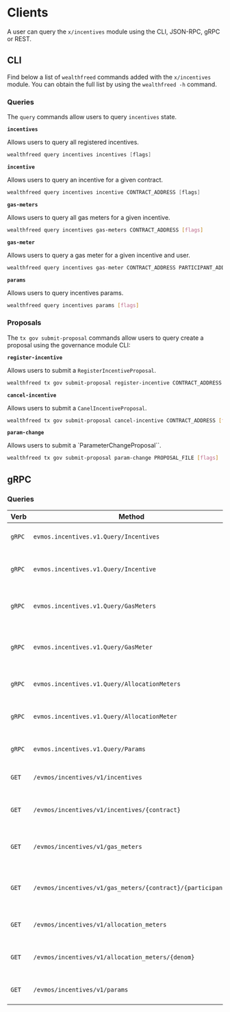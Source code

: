 <!--
order: 8
-->

# Clients

A user can query the `x/incentives` module using the CLI, JSON-RPC, gRPC or REST.

## CLI

Find below a list of `wealthfreed` commands added with the `x/incentives` module. You can obtain the full list by using the `wealthfreed -h` command.

### Queries

The `query` commands allow users to query `incentives` state.

**`incentives`**

Allows users to query all registered incentives.

```go
wealthfreed query incentives incentives [flags]
```

**`incentive`**

Allows users to query an incentive for a given contract.

```go
wealthfreed query incentives incentive CONTRACT_ADDRESS [flags]
```

**`gas-meters`**

Allows users to query all gas meters for a given incentive.

```bash
wealthfreed query incentives gas-meters CONTRACT_ADDRESS [flags]
```

**`gas-meter`**

Allows users to query a gas meter for a given incentive and user.

```go
wealthfreed query incentives gas-meter CONTRACT_ADDRESS PARTICIPANT_ADDRESS [flags]
```

**`params`**

Allows users to query incentives params.

```bash
wealthfreed query incentives params [flags]
```

### Proposals

The `tx gov submit-proposal` commands allow users to query create a proposal using the governance module CLI:

**`register-incentive`**

Allows users to submit a `RegisterIncentiveProposal`.

```bash
wealthfreed tx gov submit-proposal register-incentive CONTRACT_ADDRESS ALLOCATION EPOCHS [flags]
```

**`cancel-incentive`**

Allows users to submit a `CanelIncentiveProposal`.

```bash
wealthfreed tx gov submit-proposal cancel-incentive CONTRACT_ADDRESS [flags]
```

**`param-change`**

Allows users to submit a `ParameterChangeProposal``.

```bash
wealthfreed tx gov submit-proposal param-change PROPOSAL_FILE [flags]
```

## gRPC

### Queries

| Verb   | Method                                                     | Description                                   |
| ------ | ---------------------------------------------------------- | --------------------------------------------- |
| `gRPC` | `evmos.incentives.v1.Query/Incentives`                     | Gets all registered incentives                |
| `gRPC` | `evmos.incentives.v1.Query/Incentive`                      | Gets incentive for a given contract           |
| `gRPC` | `evmos.incentives.v1.Query/GasMeters`                      | Gets gas meters for a given incentive         |
| `gRPC` | `evmos.incentives.v1.Query/GasMeter`                       | Gets gas meter for a given incentive and user |
| `gRPC` | `evmos.incentives.v1.Query/AllocationMeters`               | Gets all allocation meters                    |
| `gRPC` | `evmos.incentives.v1.Query/AllocationMeter`                | Gets allocation meter for a denom             |
| `gRPC` | `evmos.incentives.v1.Query/Params`                         | Gets incentives params                        |
| `GET`  | `/evmos/incentives/v1/incentives`                          | Gets all registered incentives                |
| `GET`  | `/evmos/incentives/v1/incentives/{contract}`               | Gets incentive for a given contract           |
| `GET`  | `/evmos/incentives/v1/gas_meters`                          | Gets gas meters for a given incentive         |
| `GET`  | `/evmos/incentives/v1/gas_meters/{contract}/{participant}` | Gets gas meter for a given incentive and user |
| `GET`  | `/evmos/incentives/v1/allocation_meters`                   | Gets all allocation meters                    |
| `GET`  | `/evmos/incentives/v1/allocation_meters/{denom}`           | Gets allocation meter for a denom             |
| `GET`  | `/evmos/incentives/v1/params`                              | Gets incentives params                        |
